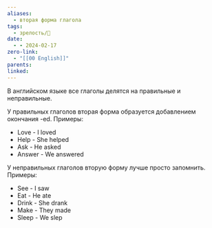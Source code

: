 ```yaml
---
aliases:
  - вторая форма глагола
tags:
  - зрелость/🌱
date:
  - - 2024-02-17
zero-link:
  - "[[00 English]]"
parents: 
linked:
---
```

В английском языке все глаголы делятся на правильные и неправильные.

У правильных глаголов вторая форма образуется добавлением окончания -ed. Примеры:
- Love - I loved
- Help - She helped
- Ask - He asked
- Answer - We answered

У неправильных глаголов вторую форму лучше просто запомнить. Примеры:
- See - I saw
- Eat - He ate
- Drink - She drank
- Make - They made
- Sleep - We slep